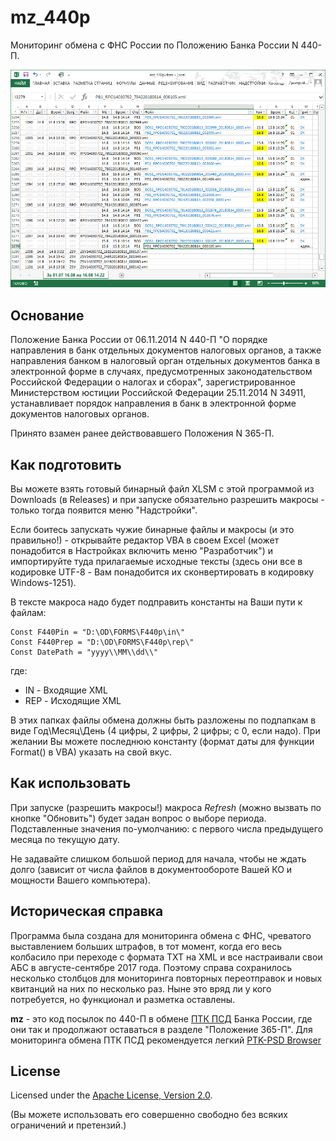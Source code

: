 # mz_440p
Мониторинг обмена с ФНС России по Положению Банка России N 440-П.

![Рабочее окно приложения](docs/assets/images/excel.png)

## Основание
Положение Банка России от 06.11.2014 N 440-П "О порядке направления в банк 
отдельных документов налоговых органов, а также направления банком в 
налоговый орган отдельных документов банка в электронной форме в случаях, 
предусмотренных законодательством Российской Федерации о налогах и сборах", 
зарегистрированное Министерством юстиции Российской Федерации 25.11.2014 
N 34911, устанавливает порядок направления в банк в электронной форме 
документов налоговых органов.

Принято взамен ранее действовавшего Положения N 365-П.

## Как подготовить
Вы можете взять готовый бинарный файл XLSM с этой программой из Downloads 
(в Releases) и при запуске обязательно разрешить макросы - только тогда 
появится меню "Надстройки".

Если боитесь запускать чужие бинарные файлы и макросы (и это правильно!) - 
открывайте редактор VBA в своем Excel (может понадобится в Настройках 
включить меню "Разработчик") и импортируйте туда прилагаемые исходные 
тексты (здесь они все в кодировке UTF-8 - Вам понадобится их сконвертировать 
в кодировку Windows-1251).

В тексте макроса надо будет подправить константы на Ваши пути к файлам:

```
Const F440Pin = "D:\OD\FORMS\F440p\in\"
Const F440Prep = "D:\OD\FORMS\F440p\rep\"
Const DatePath = "yyyy\\MM\\dd\\"
```

где:
* IN - Входящие XML
* REP - Исходящие XML

В этих папках файлы обмена должны быть разложены по подпапкам в виде 
Год\Месяц\День (4 цифры, 2 цифры, 2 цифры; с 0, если надо). При желании 
Вы можете последнюю константу (формат даты для функции Format() в VBA) 
указать на свой вкус.

## Как использовать
При запуске (разрешить макросы!) макроса *Refresh* (можно вызвать по кнопке 
"Обновить") будет задан вопрос о выборе периода. Подставленные значения 
по-умолчанию: с первого числа предыдущего месяца по текущую дату. 

Не задавайте слишком большой период для начала, чтобы не ждать долго 
(зависит от числа файлов в документообороте Вашей КО и мощности Вашего 
компьютера).

## Историческая справка
Программа была создана для мониторинга обмена с ФНС, чреватого выставлением 
больших штрафов, в тот момент, когда его весь колбасило при переходе с 
формата TXT на XML и все настраивали свои АБС в августе-сентябре 2017 года. 
Поэтому справа сохранилось несколько столбцов для мониторинга повторных 
переотправок и новых квитанций на них по несколько раз.
Ныне это вряд ли у кого потребуется, но функционал и разметка оставлены.

**mz** - это код посылок по 440-П в обмене [ПТК ПСД](http://ptkpsd.ru/) 
Банка России, где они так и продолжают оставаться в разделе "Положение 365-П". 
Для мониторинга обмена ПТК ПСД рекомендуется легкий 
[PTK-PSD Browser](/PTK-PSD-Browser-hta)

## License

Licensed under the [Apache License, Version 2.0](LICENSE).

(Вы можете использовать его совершенно свободно без всяких ограничений 
и претензий.)
